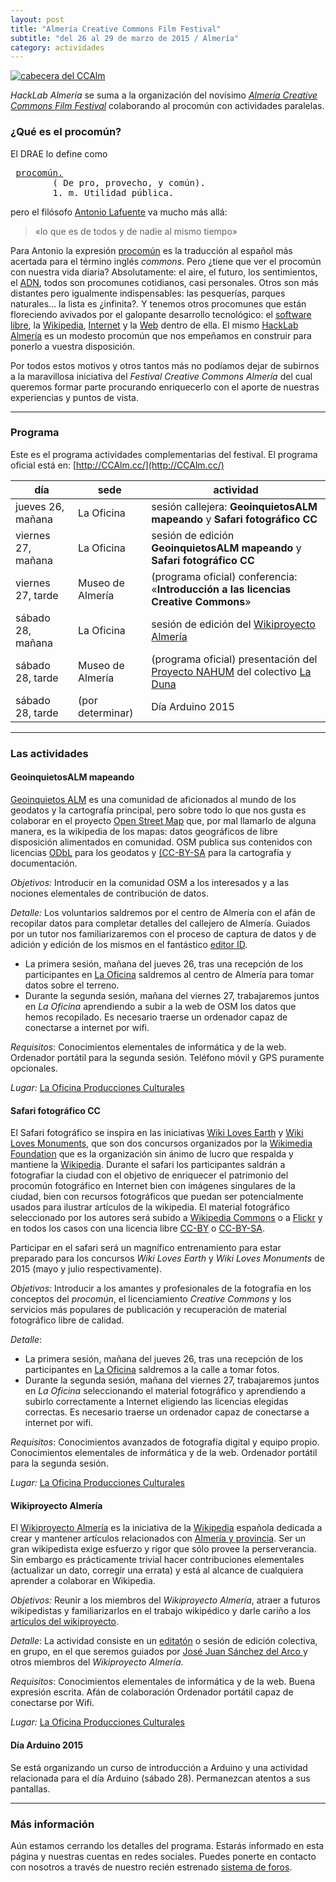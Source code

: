 ```yaml
---
layout: post
title: "Almería Creative Commons Film Festival"
subtitle: "del 26 al 29 de marzo de 2015 / Almería"
category: actividades
---
```



<a href="http://ccalm.cc/"><img alt="cabecera del CCAlm" class="center" src="{{ site.url }}/recursos/2015-03-26/cabecera.jpg" /></a>

_HackLab Almería_ se suma a la organización del novísimo [*Almería Creative Commons Film Festival*][1] colaborando al procomún con actividades paralelas.

[1]: http://www.ccalm.cc/

### ¿Qué es el procomún?

El DRAE lo define como
<pre>
 <a href="http://lema.rae.es/drae/?val=procom%C3%BAn">procomún.</a>
        ( De pro, provecho, y común).
        1. m. Utilidad pública.
</pre>


pero el filósofo [Antonio Lafuente][3] va mucho más allá:

>    «lo que es de todos y de nadie al mismo tiempo»

[3]: https://es.wikipedia.org/wiki/Antonio_Lafuente

Para Antonio la expresión [procomún](https://es.wikipedia.org/w/index.php?title=Procomún) es la traducción al español más acertada para el término inglés *commons*. Pero ¿tiene que ver el procomún con nuestra vida diaria? Absolutamente: el aire, el futuro, los sentimientos, el [ADN](https://es.wikipedia.org/w/index.php?title=ADN), todos son procomunes cotidianos, casi personales. Otros son más distantes pero igualmente indispensables: las pesquerías, parques naturales... la lista es ¿infinita?. Y tenemos otros procomunes que están floreciendo avivados por el galopante desarrollo tecnológico: el [software libre](https://es.wikipedia.org/wiki/Software_libre), la [Wikipedia](http://es.wikipedia.org), [Internet](https://es.wikipedia.org/wiki/Internet) y la [Web](https://es.wikipedia.org/wiki/World_Wide_Web) dentro de ella. El mismo [HackLab Almería](http://hacklabalmeria.net) es un modesto procomún que nos empeñamos en construir para ponerlo a vuestra disposición.

Por todos estos motivos y otros tantos más no podíamos dejar de subirnos a la maravillosa iniciativa del _Festival Creative Commons Almería_ del cual queremos formar parte procurando enriquecerlo con el aporte de nuestras experiencias y puntos de vista.


---

### Programa

Este es el programa actividades complementarias del festival. El programa oficial está en: [http://CCAlm.cc/](http://CCAlm.cc/)

| día | sede | actividad |
|---|----|---|
| jueves 26, mañana | La Oficina | sesión callejera: __GeoinquietosALM mapeando__ y **Safari fotográfico CC**
| viernes 27, mañana  | La Oficina | sesión de edición **GeoinquietosALM mapeando** y **Safari fotográfico CC**
| viernes 27, tarde  | Museo de Almería | (programa oficial) conferencia: «**Introducción a las licencias Creative Commons**»
| sábado 28, mañana  | La Oficina |  sesión de edición del [Wikiproyecto Almería](http://es.wikipedia.org/wiki/Wikiproyecto:Almer%C3%ADa)
| sábado 28, tarde  | Museo de Almería | (programa oficial) presentación del [Proyecto NAHUM](http://namuh.orain.org) del colectivo [La Duna][5]
| sábado 28, tarde  | (por determinar) | Día Arduino 2015

---

### Las actividades

#### GeoinquietosALM mapeando 
 [Geoinquietos ALM](http://twitter.com/geoinquietosALM) es una comunidad de aficionados al mundo de los geodatos y la cartografía principal, pero sobre todo lo que nos gusta es colaborar en el proyecto [Open Street Map](http://www.openstreetmap.org/) que, por mal llamarlo de alguna manera, es la wikipedia de los mapas: datos geográficos de libre disposición alimentados en comunidad.  OSM publica sus contenidos con licencias [ODbL](http://opendatacommons.org/licenses/odbl/) para los geodatos y [(CC-BY-SA](http://creativecommons.org/licenses/by-sa/2.0/) para la cartografía y documentación.
 
 _Objetivos:_ Introducir en la comunidad OSM a los interesados y a las nociones elementales de contribución de datos.
 
_Detalle:_  Los voluntarios saldremos por el centro de Almería con el afán de recopilar datos para completar detalles del callejero de Almería. Guiados por un tutor nos familiarizaremos con el proceso de captura de datos y de adición y edición de los mismos en el fantástico [editor ID](http://ideditor.com/). 

 * La primera sesión, mañana del jueves 26, tras una recepción de los participantes en [La Oficina](http://www.openstreetmap.org/node/2389372700)  saldremos al centro de Almería para tomar datos sobre el terreno.
 * Durante la segunda sesión, mañana del viernes 27, trabajaremos juntos en _La Oficina_ aprendiendo a subir a la web de OSM los datos que hemos recopilado. Es necesario traerse un ordenador capaz de conectarse a internet por wifi.
  
 _Requisitos_: Conocimientos elementales de informática y de la web. Ordenador portátil para la segunda sesión. Teléfono móvil y GPS puramente opcionales.
  
 _Lugar:_  [La Oficina Producciones Culturales](http://www.openstreetmap.org/node/2389372700)  
 
#### Safari fotográfico CC
El Safari fotográfico se inspira en las iniciativas [Wiki Loves Earth](http://www.wikilovesearth.es/) y [Wiki Loves Monuments](http://www.wikilovesearth.es/es/Wiki_Loves_Monuments), que son dos concursos organizados por la [Wikimedia Foundation](http://wikimediafoundation.org) que es la organización sin ánimo de lucro que respalda y mantiene la [Wikipedia](http://es.wikipedia.org/wiki/Wikipedia). Durante el safari los participantes saldrán a fotografiar la ciudad con el objetivo de enriquecer el patrimonio del procomún fotográfico en Internet bien con imágenes singulares de la ciudad, bien con recursos fotográficos que puedan ser potencialmente usados para ilustrar artículos de la wikipedia. El material fotográfico seleccionado por los autores será subido a [Wikipedia Commons](https://commons.wikimedia.org/wiki/Main_Page) o a [Flickr](http://flickr.com) y en todos los casos con una licencia libre [CC-BY](http://creativecommons.org/licenses/by/4.0/) o [CC-BY-SA](http://creativecommons.org/licenses/by-sa/4.0/).

Participar en el safari será un magnífico entrenamiento para estar preparado para los concursos _Wiki Loves Earth_ y _Wiki Loves Monuments_ de 2015 (mayo y julio respectivamente).

 _Objetivos:_ Introducir a los amantes y profesionales de la fotografía en los conceptos del _procomún_, el licenciamiento _Creative Commons_ y los servicios más populares de publicación y recuperación de material fotográfico libre de calidad.
 
 _Detalle_: 

 * La primera sesión, mañana del jueves 26, tras una recepción de los participantes en [La Oficina](http://www.openstreetmap.org/node/2389372700)  saldremos a la calle a tomar fotos.
 * Durante la segunda sesión, mañana del viernes 27, trabajaremos juntos en _La Oficina_ seleccionando el material fotográfico y aprendiendo a subirlo correctamente a Internet eligiendo las licencias elegidas correctas. Es necesario traerse un ordenador capaz de conectarse a internet por wifi.

 _Requisitos_: Conocimientos avanzados de fotografía digital y equipo propio. Conocimientos elementales de informática y de la web. Ordenador portátil para la segunda sesión. 
  
 _Lugar:_  [La Oficina Producciones Culturales](http://www.openstreetmap.org/node/2389372700)  
 
####  Wikiproyecto Almería 

El   [Wikiproyecto Almería](http://es.wikipedia.org/wiki/Wikiproyecto:Almer%C3%ADa) es la iniciativa de la [Wikipedia](https://es.wikipedia.org/wiki/Wikipedia) española dedicada a crear y mantener artículos relacionados con [Almería y provincia](https://es.wikipedia.org/wiki/Categor%C3%ADa:Wikiproyecto:Almer%C3%ADa/Art%C3%ADculos). Ser un gran wikipedista exige esfuerzo y rigor que sólo provee la perserverancia. Sin embargo es prácticamente trivial hacer contribuciones elementales (actualizar un dato, corregir una errata) y está al alcance de cualquiera aprender a colaborar en Wikipedia.


 _Objetivos:_  Reunir a los miembros del _Wikiproyecto Almería_, atraer a futuros wikipedistas y familiarizarlos en el trabajo wikipédico y darle cariño a los [artículos del wikiproyecto](https://es.wikipedia.org/wiki/Categor%C3%ADa:Wikiproyecto:Almer%C3%ADa/Art%C3%ADculos).
 
 
 _Detalle_: La actividad consiste en un [editatón](https://es.wikipedia.org/wiki/Wikipedia:Editat%C3%B3n) o sesión de edición colectiva, en grupo, en el que seremos guiados por [José Juan Sánchez del Arco ](https://es.wikipedia.org/wiki/Usuario:Schumi4ever) y otros miembros del _Wikiproyecto Almería_.

 _Requisitos_: Conocimientos elementales de informática y de la web. Buena expresión escrita. Afán de colaboración Ordenador portátil capaz de conectarse por Wifi. 
 
 _Lugar:_  [La Oficina Producciones Culturales](http://www.openstreetmap.org/node/2389372700)  
 
#### Día Arduino 2015

Se está organizando un curso de introducción a Arduino y una actividad relacionada para el día Arduino (sábado 28). Permanezcan atentos a sus pantallas.

---

### Más información

Aún estamos cerrando los detalles del programa. Estarás informado en esta página y nuestras cuentas en redes sociales. Puedes ponerte en contacto con nosotros a través de nuestro recién estrenado [sistema de foros](http://foro.hacklabalmeria.net/t/festival-creative-commons-almeria/101).

[5]: http://www.laduna.es
